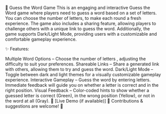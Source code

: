 🚀 Guess the Word Game 
This is an engaging and interactive Guess the Word game where players need to guess a word based on a set of letters. You can choose the number of letters, to make each round a fresh experience. The game also includes a sharing feature, allowing players to challenge others with a unique link to guess the word.
Additionally, the game supports Dark/Light Mode, providing users with a customizable and comfortable gameplay experience.

✨ Features:

Multiple Word Options – Choose the number of letters , adjusting the difficulty to suit your preferences.
Shareable Links – Share a generated link with others, allowing them to try and guess the word.
Dark/Light Mode – Toggle between dark and light themes for a visually customizable gameplay experience.
Interactive Gameplay – Guess the word by entering letters. Immediate feedback will guide you on whether a letter is correct and in the right position.
Visual Feedback – Color-coded hints to show whether a guessed letter is correct (Green), in the wrong position (Yellow), or not in the word at all (Gray).
🔗 [Live Demo (if available)]
📌 Contributions & suggestions are welcome! 🚀
